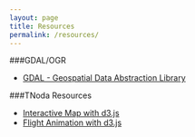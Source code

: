 ```yaml
---
layout: page
title: Resources
permalink: /resources/
---
```




###GDAL/OGR
* [GDAL - Geospatial Data Abstraction Library](http://www.gdal.org/)


###TNoda Resources
* [Interactive Map with d3.js](http://www.tnoda.com/blog/2013-12-07)
* [Flight Animation with d3.js](http://www.tnoda.com/blog/2014-04-02)